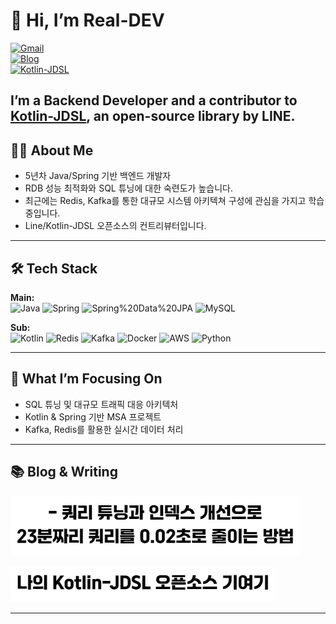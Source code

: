 # 👋 Hi, I’m Real-DEV
[![Gmail](https://img.shields.io/badge/Gmail-sjn3649@gmail.com-red?logo=gmail&logoColor=white)](mailto:sjn3649@gmail.com)  
[![Blog](https://img.shields.io/badge/Blog-Real%20Library-blue?logo=gitbook&logoColor=white)](https://real-dev.gitbook.io/real-library)  
[![Kotlin-JDSL](https://img.shields.io/badge/Kotlin--JDSL-Contributor-purple?logo=kotlin&logoColor=white)](https://github.com/line/kotlin-jdsl)  

I’m a **Backend Developer** and a **contributor** to [Kotlin-JDSL](https://github.com/line/kotlin-jdsl), an open-source library by LINE.
---

## 👨‍💻 About Me
- 5년차 Java/Spring 기반 백엔드 개발자 
- RDB 성능 최적화와 SQL 튜닝에 대한 숙련도가 높습니다.
- 최근에는 Redis, Kafka를 통한 대규모 시스템 아키텍쳐 구성에 관심을 가지고 학습중입니다.
- Line/Kotlin-JDSL 오픈소스의 컨트리뷰터입니다.

---

## 🛠️ Tech Stack

**Main:**  
![Java](https://img.shields.io/badge/Java-007396?logo=java&logoColor=white) 
![Spring](https://img.shields.io/badge/Spring-6DB33F?logo=spring&logoColor=white) 
![Spring%20Data%20JPA](https://img.shields.io/badge/Spring%20Data%20JPA-6DB33F?logo=spring&logoColor=white) 
![MySQL](https://img.shields.io/badge/MySQL-4479A1?logo=mysql&logoColor=white)  

**Sub:**  
![Kotlin](https://img.shields.io/badge/Kotlin-7F52FF?logo=kotlin&logoColor=white) 
![Redis](https://img.shields.io/badge/Redis-DC382D?logo=redis&logoColor=white) 
![Kafka](https://img.shields.io/badge/Kafka-231F20?logo=apachekafka&logoColor=white) 
![Docker](https://img.shields.io/badge/Docker-2496ED?logo=docker&logoColor=white) 
![AWS](https://img.shields.io/badge/AWS-232F3E?logo=amazonaws&logoColor=white) 
![Python](https://img.shields.io/badge/Python-3776AB?logo=python&logoColor=white)  

---

## 🎯 What I’m Focusing On
- SQL 튜닝 및 대규모 트래픽 대응 아키텍처  
- Kotlin & Spring 기반 MSA 프로젝트  
- Kafka, Redis를 활용한 실시간 데이터 처리  

---

## 📚 Blog & Writing
[![RDB 인덱스는 조회 성능에 얼마나 영향을 끼치는가](./assets/TtoI-20250921201612.png)](https://real-dev.gitbook.io/real-library/real-post/rdb)

[![나의 오픈소스 기여기](/assets/TtoI-20250921201632.png)](https://real-dev.gitbook.io/real-library/real-post/undefined)

---
